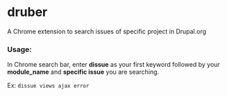 druber
======

A Chrome extension to search issues of specific project in Drupal.org

### Usage:

In Chrome search bar, enter **dissue** as your first keyword followed by your **module_name** and **specific issue** you are searching.

Ex: `dissue views ajax error`
